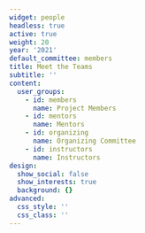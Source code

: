 ```yaml
---
widget: people
headless: true
active: true
weight: 20
year: '2021'
default_committee: members
title: Meet the Teams
subtitle: ''
content:
  user_groups:
    - id: members
      name: Project Members
    - id: mentors
      name: Mentors
    - id: organizing
      name: Organizing Committee
    - id: instructors
      name: Instructors
design:
  show_social: false
  show_interests: true
  background: {}
advanced:
  css_style: ''
  css_class: ''
---
```

